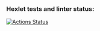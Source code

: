 ### Hexlet tests and linter status:
[![Actions Status](https://github.com/DarkN3ro/frontend-project-11/actions/workflows/hexlet-check.yml/badge.svg)](https://github.com/DarkN3ro/frontend-project-11/actions)